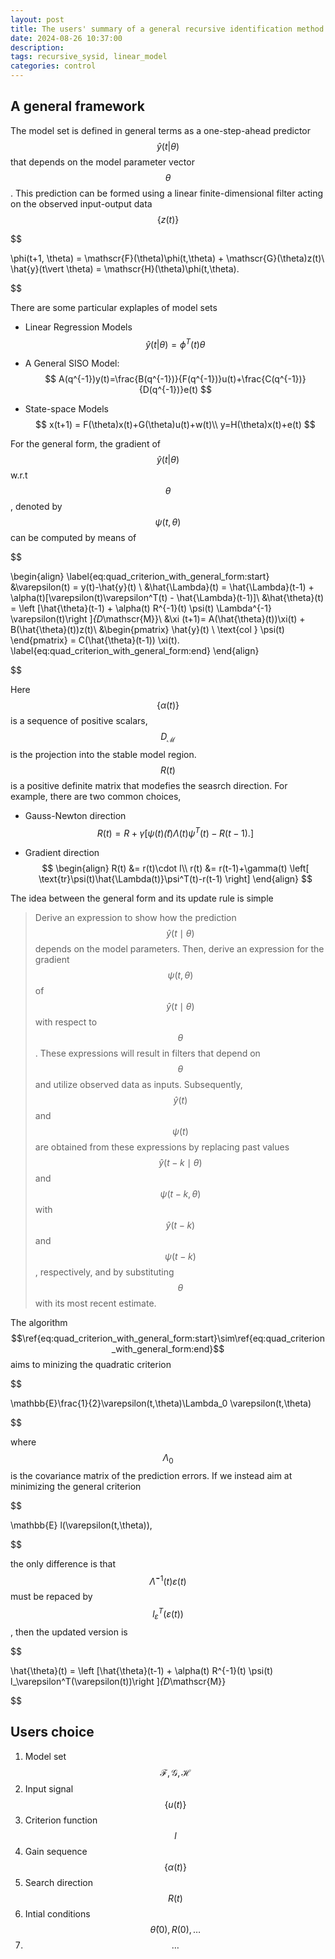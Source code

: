 ```yaml
---
layout: post
title: The users' summary of a general recursive identification method
date: 2024-08-26 10:37:00
description: 
tags: recursive_sysid, linear_model
categories: control
---
```


## A general framework

The model set is defined in general terms as a one-step-ahead predictor $$\hat{y}(t \vert \theta)$$ that depends on the model parameter vector $$\theta$$. This prediction can be formed using a linear finite-dimensional filter acting on the observed input-output data $$\{z(t)\}$$

$$

\phi(t+1, \theta) = \mathscr{F}(\theta)\phi(t,\theta) + \mathscr{G}(\theta)z(t)\\
\hat{y}(t\vert \theta) = \mathscr{H}(\theta)\phi(t,\theta).

$$

There are some particular explaples of model sets

- Linear Regression Models
  $$
  \hat{y}(t\vert \theta) = \phi^T(t)\theta
  $$
  
- A General SISO Model:
  $$
  A(q^{-1})y(t)=\frac{B(q^{-1})}{F(q^{-1})}u(t)+\frac{C(q^{-1})}{D(q^{-1})}e(t)
  $$
  
- State-space Models
  $$
  x(t+1) = F(\theta)x(t)+G(\theta)u(t)+w(t)\\
  y=H(\theta)x(t)+e(t)
  $$



For the general form, the gradient of $$\hat{y}(t \vert \theta)$$ w.r.t $$\theta$$, denoted by $$\psi(t,\theta)$$ can be computed by means of 

$$

\begin{align}
\label{eq:quad_criterion_with_general_form:start}
&\varepsilon(t) = y(t)-\hat{y}(t) \\
&\hat{\Lambda}(t) = \hat{\Lambda}(t-1) + \alpha(t)[\varepsilon(t)\varepsilon^T(t) - \hat{\Lambda}(t-1)]\\
&\hat{\theta}(t) = \left [\hat{\theta}(t-1) + \alpha(t) R^{-1}(t) \psi(t) \Lambda^{-1} \varepsilon(t)\right ]_{D_\mathscr{M}}\\
&\xi (t+1)= A(\hat{\theta}(t))\xi(t) + B(\hat{\theta}(t))z(t)\\
&\begin{pmatrix}
   \hat{y}(t) \\
   \text{col } \psi(t)
   \end{pmatrix} = C(\hat{\theta}(t-1)) \xi(t).
   \label{eq:quad_criterion_with_general_form:end}
\end{align}

$$

Here $$\{\alpha(t)\}$$ is a sequence of positive scalars, $$D_\mathscr{M}$$ is the projection into the stable model region. $$R(t)$$ is a positive definite matrix that modefies the seasrch direction. For example, there are two common choices,

- Gauss-Newton direction
  $$
  R(t)=R+\gamma\left[
  \psi(t)\hat(t){\Lambda(t)}\psi^T(t)-R(t-1).
  \right]
  $$
  
- Gradient direction
  $$
  \begin{align}
  R(t) &= r(t)\cdot I\\
  r(t) &= r(t-1)+\gamma(t) \left[
  \text{tr}\psi(t)\hat{\Lambda(t)}\psi^T(t)-r(t-1)
  \right]
  \end{align}
  $$

The idea between the general form and its update rule is simple

> Derive an expression to show how the prediction $$ \hat{y}(t \mid \theta)$$ depends on the model parameters. Then, derive an expression for the gradient $$ \psi(t, \theta)$$ of $$ \hat{y}(t \mid \theta)$$ with respect to $$ \theta$$. These expressions will result in filters that depend on $$ \theta$$ and utilize observed data as inputs. Subsequently, $$ \hat{y}(t)$$ and $$ \psi(t)$$ are obtained from these expressions by replacing past values $$ \hat{y}(t-k \mid \theta)$$ and $$ \psi(t-k, \theta)$$ with $$ \hat{y}(t-k)$$ and $$ \psi(t-k)$$, respectively, and by substituting $$ \theta$$ with its most recent estimate.

The algorithm $$\ref{eq:quad_criterion_with_general_form:start}\sim\ref{eq:quad_criterion_with_general_form:end}$$  aims to minizing the quadratic criterion

$$

\mathbb{E}\frac{1}{2}\varepsilon(t,\theta)\Lambda_0 \varepsilon(t,\theta)

$$

where $$\Lambda_0$$ is the covariance matrix of the prediction errors. If we instead aim at minimizing the general criterion

$$

\mathbb{E} l(\varepsilon(t,\theta)),

$$

the only difference is that $$\hat{\Lambda}^{-1}(t)\varepsilon(t)$$ must be repaced by $$l_\varepsilon^T(\varepsilon(t))$$, then the updated version is 

$$

\hat{\theta}(t) = \left [\hat{\theta}(t-1) + \alpha(t) R^{-1}(t) \psi(t) l_\varepsilon^T(\varepsilon(t))\right ]_{D_\mathscr{M}}

$$



## Users choice

1. Model set $$\mathscr{F},\mathscr{G},\mathscr{H}$$
2. Input signal $$\{ u(t)\}$$
3. Criterion function $$l$$
4. Gain sequence $$\{ \alpha(t)\}$$
5. Search direction $$R(t)$$
6. Intial conditions $$\hat{\theta}(0), R(0),\dots$$
7. $$\dots$$
